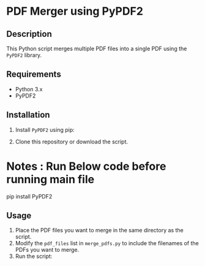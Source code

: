 # PDF Merger using PyPDF2

## Description
This Python script merges multiple PDF files into a single PDF using the `PyPDF2` library.

## Requirements
- Python 3.x
- PyPDF2

## Installation
1. Install `PyPDF2` using pip:

2. Clone this repository or download the script.

# Notes : Run Below code before running main file
pip install PyPDF2

## Usage
1. Place the PDF files you want to merge in the same directory as the script.
2. Modify the `pdf_files` list in `merge_pdfs.py` to include the filenames of the PDFs you want to merge.
3. Run the script:
